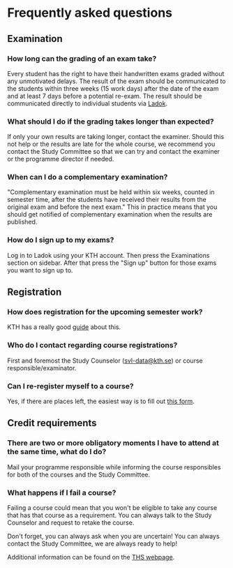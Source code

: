 # Frequently asked questions

## Examination

### How long can the grading of an exam take?
Every student has the right to have their handwritten exams graded without any unmotivated delays. The result of the exam should be communicated to the students within three weeks (15 work days) after the date of the exam and at least 7 days before a potential re-exam. The result should be communicated directly to individual students via [Ladok](https://www.student.ladok.se/student/app/studentwebb/).

### What should I do if the grading takes longer than expected?
If only your own results are taking longer, contact the examiner. Should this not help or the results are late for the whole course, we recommend you contact the Study Committee so that we can try and contact the examiner or the programme director if needed.

### When can I do a complementary examination?
"Complementary examination must be held within six weeks, counted in semester time, after the students have received their results from the original exam and before the next exam." This in practice means that you should get notified of complementary examination when the results are published.

### How do I sign up to my exams?
Log in to Ladok using your KTH account. Then press the Examinations section on sidebar. After that press the "Sign up" button for those exams you want to sign up to.

## Registration

### How does registration for the upcoming semester work?
KTH has a really good [guide](https://www.kth.se/en/student/studier/val/valja-kurs-1.316312) about this.

### Who do I contact regarding course registrations?
First and foremost the Study Counselor (<svl-data@kth.se>) or course responsible/examinator.

### Can I re-register myself to a course?
Yes, if there are places left, the easiest way is to fill out [this form](https://www.kth.se/en/student/studier/kurs/kursregistrering/omregistrering-pa-kurs-1.1142776).

## Credit requirements

### There are two or more obligatory moments I have to attend at the same time, what do I do?
Mail your programme responsible while informing the course responsibles for both of the courses and the Study Committee.

### What happens if I fail a course?
Failing a course could mean that you won't be eligible to take any course that has that course as a requirement. You can always talk to the Study Counselor and request to retake the course.

Don't forget, you can always ask when you are uncertain! You can always contact the Study Committee, we are always ready to help!

Additional information can be found on the [THS webpage](https://thskth.se/en/education).

